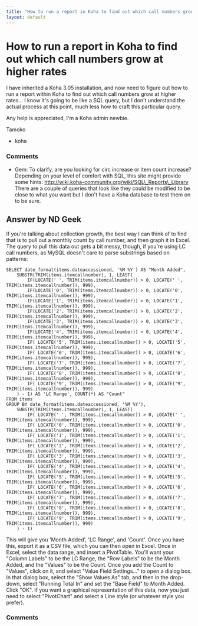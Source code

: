 ```yaml
---
title: "How to run a report in Koha to find out which call numbers grow at higher rates"
layout: default
---
```

How to run a report in Koha to find out which call numbers grow at higher rates
=====================
I have inherited a Koha 3.05 installation, and now need to figure out
how to run a report within Koha to find out which call numbers grow at
higher rates... I know it's going to be like a SQL query, but I don't
understand the actual process at this point, much less how to craft this
particular query.

Any help is appreciated, I'm a Koha admin newbie.

Tamoko

<ul class="tags"><li class="tag">koha</li></ul>

### Comments ###
* Gem: To clarify, are you looking for circ increase or item count increase?
Depending on your level of comfort with SQL, this site might provide
some hints: http://wiki.koha-community.org/wiki/SQL\_Reports\_Library
There are a couple of queries that look like they could be modified to
be close to what you want but I don't have a Koha database to test them
on to be sure.


Answer by ND Geek
----------------
If you're talking about collection growth, the best way I can think of
to find that is to pull out a monthly count by call number, and then
graph it in Excel. The query to pull this data out gets a bit messy,
though, if you're using LC call numbers, as MySQL doesn't care to parse
substrings based on patterns:

    SELECT date_format(items.dateaccessioned, '%M %Y') AS "Month Added",
        SUBSTR(TRIM(items.itemcallnumber), 1, LEAST(
            IF(LOCATE(' ', TRIM(items.itemcallnumber)) > 0, LOCATE(' ', TRIM(items.itemcallnumber)), 999),
            IF(LOCATE('0', TRIM(items.itemcallnumber)) > 0, LOCATE('0', TRIM(items.itemcallnumber)), 999),
            IF(LOCATE('1', TRIM(items.itemcallnumber)) > 0, LOCATE('1', TRIM(items.itemcallnumber)), 999),
            IF(LOCATE('2', TRIM(items.itemcallnumber)) > 0, LOCATE('2', TRIM(items.itemcallnumber)), 999),
            IF(LOCATE('3', TRIM(items.itemcallnumber)) > 0, LOCATE('3', TRIM(items.itemcallnumber)), 999),
            IF(LOCATE('4', TRIM(items.itemcallnumber)) > 0, LOCATE('4', TRIM(items.itemcallnumber)), 999),
            IF( LOCATE('5', TRIM(items.itemcallnumber)) > 0, LOCATE('5', TRIM(items.itemcallnumber)), 999),
            IF( LOCATE('6', TRIM(items.itemcallnumber)) > 0, LOCATE('6', TRIM(items.itemcallnumber)), 999),
            IF( LOCATE('7', TRIM(items.itemcallnumber)) > 0, LOCATE('7', TRIM(items.itemcallnumber)), 999),
            IF( LOCATE('8', TRIM(items.itemcallnumber)) > 0, LOCATE('8', TRIM(items.itemcallnumber)), 999),
            IF( LOCATE('9', TRIM(items.itemcallnumber)) > 0, LOCATE('9', TRIM(items.itemcallnumber)), 999)
        ) - 1) AS 'LC Range', COUNT(*) AS "Count"
    FROM items
    GROUP BY date_format(items.dateaccessioned, '%M %Y'),
        SUBSTR(TRIM(items.itemcallnumber), 1, LEAST(
            IF( LOCATE(' ', TRIM(items.itemcallnumber)) > 0, LOCATE(' ', TRIM(items.itemcallnumber)), 999),
            IF( LOCATE('0', TRIM(items.itemcallnumber)) > 0, LOCATE('0', TRIM(items.itemcallnumber)), 999),
            IF( LOCATE('1', TRIM(items.itemcallnumber)) > 0, LOCATE('1', TRIM(items.itemcallnumber)), 999),
            IF( LOCATE('2', TRIM(items.itemcallnumber)) > 0, LOCATE('2', TRIM(items.itemcallnumber)), 999),
            IF( LOCATE('3', TRIM(items.itemcallnumber)) > 0, LOCATE('3', TRIM(items.itemcallnumber)), 999),
            IF( LOCATE('4', TRIM(items.itemcallnumber)) > 0, LOCATE('4', TRIM(items.itemcallnumber)), 999),
            IF( LOCATE('5', TRIM(items.itemcallnumber)) > 0, LOCATE('5', TRIM(items.itemcallnumber)), 999),
            IF( LOCATE('6', TRIM(items.itemcallnumber)) > 0, LOCATE('6', TRIM(items.itemcallnumber)), 999),
            IF( LOCATE('7', TRIM(items.itemcallnumber)) > 0, LOCATE('7', TRIM(items.itemcallnumber)), 999),
            IF( LOCATE('8', TRIM(items.itemcallnumber)) > 0, LOCATE('8', TRIM(items.itemcallnumber)), 999),
            IF( LOCATE('9', TRIM(items.itemcallnumber)) > 0, LOCATE('9', TRIM(items.itemcallnumber)), 999)
        ) - 1)

This will give you 'Month Added', 'LC Range', and 'Count'. Once you have
this, export it as a CSV file, which you can then open in Excel. Once in
Excel, select the data range, and insert a PivotTable. You'll want your
"Column Labels" to be the LC Range, the "Row Labels" to be the Month
Added, and the "Values" to be the Count. Once you add the Count to
"Values", click on it, and select "Value Field Settings..." to open a
dialog box. In that dialog box, select the "Show Values As" tab, and
then in the drop-down, select "Running Total In" and set the "Base
Field" to Month Added. Click "OK". If you want a graphical
representation of this data, now you just need to select "PivotChart"
and select a Line style (or whatever style you prefer).

### Comments ###


